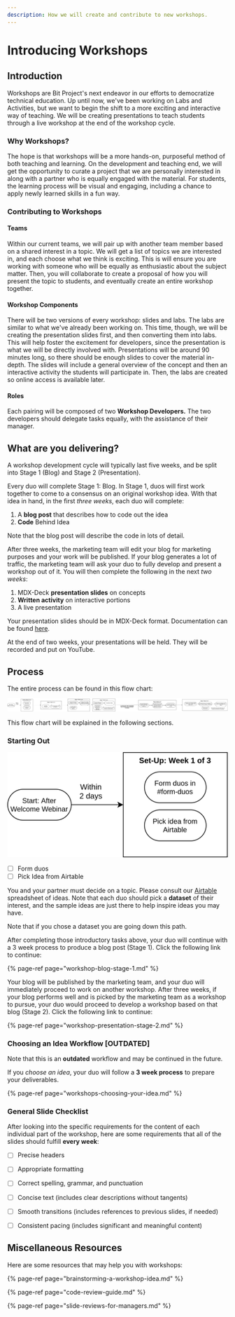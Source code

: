 ```yaml
---
description: How we will create and contribute to new workshops.
---
```


# Introducing Workshops

## Introduction

Workshops are Bit Project's next endeavor in our efforts to democratize technical education. Up until now, we've been working on Labs and Activities, but we want to begin the shift to a more exciting and interactive way of teaching. We will be creating presentations to teach students through a live workshop at the end of the workshop cycle.

### Why Workshops?

The hope is that workshops will be a more hands-on, purposeful method of both teaching and learning. On the development and teaching end, we will get the opportunity to curate a project that we are personally interested in along with a partner who is equally engaged with the material. For students, the learning process will be visual and engaging, including a chance to apply newly learned skills in a fun way.

### Contributing to Workshops

#### Teams

Within our current teams, we will pair up with another team member based on a shared interest in a topic. We will get a list of topics we are interested in, and each choose what we think is exciting. This is will ensure you are working with someone who will be equally as enthusiastic about the subject matter. Then, you will collaborate to create a proposal of how you will present the topic to students, and eventually create an entire workshop together.

#### Workshop Components

There will be two versions of every workshop: slides and labs. The labs are similar to what we've already been working on. This time, though, we will be creating the presentation slides first, and then converting them into labs. This will help foster the excitement for developers, since the presentation is what we will be directly involved with. Presentations will be around 90 minutes long, so there should be enough slides to cover the material in-depth. The slides will include a general overview of the concept and then an interactive activity the students will participate in. Then, the labs are created so online access is available later.

#### Roles

Each pairing will be composed of two **Workshop Developers.** The two developers should delegate tasks equally, with the assistance of their manager.

## What are you delivering?

A workshop development cycle will typically last five weeks, and be split into Stage 1 \(Blog\) and Stage 2 \(Presentation\).

Every duo will complete Stage 1: Blog. In Stage 1, duos will first work together to come to a consensus on an original workshop idea. With that idea in hand, in the first _three weeks_, each duo will complete:

1. A **blog post** that describes how to code out the idea
2. **Code** Behind Idea

 Note that the blog post will describe the code in lots of detail.

After three weeks, the marketing team will edit your blog for marketing purposes and your work will be published. If your blog generates a lot of traffic, the marketing team will ask your duo to fully develop and present a workshop out of it. You will then complete the following in the next _two weeks_:

1. MDX-Deck **presentation slides** on concepts
2. **Written activity** on interactive portions
3. A live presentation 

Your presentation slides should be in MDX-Deck format. Documentation can be found [here](https://github.com/bitprj/mdx-deck). 

At the end of two weeks, your presentations will be held. They will be recorded and put on YouTube.

## Process

The entire process can be found in this flow chart:

![Workshop Development Flowchart](../../../.gitbook/assets/devrel-flowchart.png)

This flow chart will be explained in the following sections.

### Starting Out

![](../../../.gitbook/assets/devrel-flowchart-page-2.png)

* [ ] Form duos
* [ ] Pick Idea from Airtable

You and your partner must decide on a topic. Please consult our [Airtable](https://airtable.com/shr12uFGnpHyIM6bU) spreadsheet of ideas. Note that each duo should pick a **dataset** of their interest, and the sample ideas are just there to help inspire ideas you may have.

Note that if you chose a dataset you are going down this path.

After completing those introductory tasks above, your duo will continue with a 3 week process to produce a blog post \(Stage 1\). Click the following link to continue:

{% page-ref page="workshop-blog-stage-1.md" %}

Your blog will be published by the marketing team, and your duo will immediately proceed to work on another workshop. After three weeks, if your blog performs well and is picked by the marketing team as a workshop to pursue, your duo would proceed to develop a workshop based on that blog \(Stage 2\). Click the following link to continue:

{% page-ref page="workshop-presentation-stage-2.md" %}

### Choosing an Idea Workflow \[OUTDATED\]

Note that this is an **outdated** workflow and may be continued in the future.

If you _choose an idea_, your duo will follow a **3 week process** to prepare your deliverables.

{% page-ref page="workshops-choosing-your-idea.md" %}

### General Slide Checklist

After looking into the specific requirements for the content of each individual part of the workshop, here are some requirements that all of the slides should fulfill **every week**:

* [ ] Precise headers
* [ ] Appropriate formatting 
* [ ] Correct spelling, grammar, and punctuation
* [ ] Concise text \(includes clear descriptions without tangents\)
* [ ] Smooth transitions \(includes references to previous slides, if needed\)
* [ ] Consistent pacing \(includes significant and meaningful content\)



## Miscellaneous Resources

Here are some resources that may help you with workshops:

{% page-ref page="brainstorming-a-workshop-idea.md" %}

{% page-ref page="code-review-guide.md" %}

{% page-ref page="slide-reviews-for-managers.md" %}

